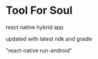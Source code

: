 # Tool For Soul
react native hybrid app

updated with latest ndk and gradle

"react-native run-android"
